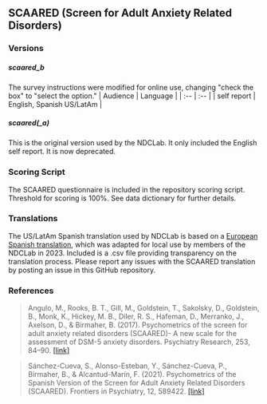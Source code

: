 ## SCAARED (Screen for Adult Anxiety Related Disorders)

### Versions
##### scaared_b
The survey instructions were modified for online use, changing "check the box" to "select the option."
| Audience | Language |
| :--  | :--  |
| self report | English, Spanish US/LatAm  |

##### scaared(_a)
This is the original version used by the NDCLab. It only included the English self report. It is now deprecated.


### Scoring Script
The SCAARED questionnaire is included in the repository scoring script. Threshold for scoring is 100%. See data dictionary for further details.


### Translations
The US/LatAm Spanish translation used by NDCLab is based on a [European Spanish translation](https://pubmed.ncbi.nlm.nih.gov/33643088/), which was adapted for local use by members of the NDCLab in 2023. Included is a .csv file providing transparency on the translation process. Please report any issues with the SCAARED translation by posting an issue in this GitHub repository.


### References
> Angulo, M., Rooks, B. T., Gill, M., Goldstein, T., Sakolsky, D., Goldstein, B., Monk, K., Hickey, M. B., Diler, R. S., Hafeman, D., Merranko, J., Axelson, D., & Birmaher, B. (2017). Psychometrics of the screen for adult anxiety related disorders (SCAARED)- A new scale for the assessment of DSM-5 anxiety disorders. Psychiatry Research, 253, 84–90. [[link]](https://pubmed.ncbi.nlm.nih.gov/28359032/)

> Sánchez-Cueva, S., Alonso-Esteban, Y., Sánchez-Cueva, P., Birmaher, B., & Alcantud-Marín, F. (2021). Psychometrics of the Spanish Version of the Screen for Adult Anxiety Related Disorders (SCAARED). Frontiers in Psychiatry, 12, 589422. [[link]](https://pubmed.ncbi.nlm.nih.gov/33643088/)